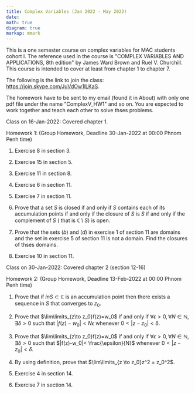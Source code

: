 ```yaml
---
title: Complex Variables (Jan 2022 - May 2022)
date: 
math: true
diagram: true
markup: mmark
---
```

This is a one semester course on complex variables for MAC students cohort I. The reference used in the course is "COMPLEX VARIABLES AND APPLICATIONS, 8th edition" by James Ward Brown and Ruel V. Churchill. This course is intended to cover at least from chapter 1 to chapter 7.

The following is the link to join the class:
<a href="https://join.skype.com/JuVdOw1lLKaS" target="_blank"> https://join.skype.com/JuVdOw1lLKaS</a>.

The homework have to be sent to my email (found it in About) with only one pdf file under the name "ComplexV_HW1" and so on. You are expected to work together and teach each other to solve thses problems.

Class on 16-Jan-2022: Covered chapter 1.

Homework 1: (Group Homework, Deadline 30-Jan-2022 at 00:00 Phnom Penh time)

1. Exercise 8 in section 3.

2. Exercise 15 in section 5.

3. Exercise 11 in section 8.

4. Exercise 6 in section 11.

5. Exercise 7 in section 11.

6. Prove that a set $S$ is closed if and only if $S$ contains each of its accumulation points if and only if the closure of $S$ is $S$ if and only if the complement of $S$ ( that is $\mathbb{C}\setminus S$) is open.

7. Prove that the sets $(b)$ and $(d)$ in exercise 1 of section 11 are domains and the set in exercise 5 of section 11 is not a domain. Find the closures of thses domains.

8. Exercise 10 in section 11.

Class on 30-Jan-2022: Covered chapter 2 (section 12-16)

Homework 2: (Group Homework, Deadline 13-Feb-2022 at 00:00 Phnom Penh time)

1. Prove that if $in S\subset \mathbb{C}$ is an accumulation point then there exists a sequence in $S$ that converges to $z_0$.

2. Prove that $\lim\limits_{z\to z_0}f(z)=w_0$ if and only if $\forall\epsilon>0,\forall N\in \mathbb{N},\exists\delta>0$ such that $|f(z)-w_0|< N\epsilon$ whenever $0<|z-z_0|<\delta$.

3. Prove that $\lim\limits_{z\to z_0}f(z)=w_0$ if and only if $\forall\epsilon>0,\forall N\in \mathbb{N},\exists\delta>0$ such that $|f(z)-w_0|< \frac{\epsilon}{N}$ whenever $0<|z-z_0|<\delta$.

4. By using definition, prove that $\lim\limits_{z \to z_0}z^2 = z_0^2$.

5. Exercise 4 in section 14.

6. Exercise 7 in section 14. 
























